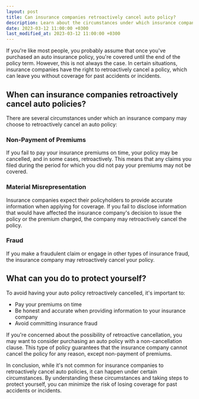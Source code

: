 ```yaml
---
layout: post
title: Can insurance companies retroactively cancel auto policy?
description: Learn about the circumstances under which insurance companies can retroactively cancel an auto policy, and what you can do to protect yourself.
date: 2023-03-12 11:00:00 +0300
last_modified_at: 2023-03-12 11:00:00 +0300
---
```

If you're like most people, you probably assume that once you've purchased an auto insurance policy, you're covered until the end of the policy term. However, this is not always the case. In certain situations, insurance companies have the right to retroactively cancel a policy, which can leave you without coverage for past accidents or incidents.

## When can insurance companies retroactively cancel auto policies?

There are several circumstances under which an insurance company may choose to retroactively cancel an auto policy:

### Non-Payment of Premiums

If you fail to pay your insurance premiums on time, your policy may be cancelled, and in some cases, retroactively. This means that any claims you filed during the period for which you did not pay your premiums may not be covered.

### Material Misrepresentation

Insurance companies expect their policyholders to provide accurate information when applying for coverage. If you fail to disclose information that would have affected the insurance company's decision to issue the policy or the premium charged, the company may retroactively cancel the policy.

### Fraud

If you make a fraudulent claim or engage in other types of insurance fraud, the insurance company may retroactively cancel your policy.

## What can you do to protect yourself?

To avoid having your auto policy retroactively cancelled, it's important to:

- Pay your premiums on time
- Be honest and accurate when providing information to your insurance company
- Avoid committing insurance fraud

If you're concerned about the possibility of retroactive cancellation, you may want to consider purchasing an auto policy with a non-cancellation clause. This type of policy guarantees that the insurance company cannot cancel the policy for any reason, except non-payment of premiums.

In conclusion, while it's not common for insurance companies to retroactively cancel auto policies, it can happen under certain circumstances. By understanding these circumstances and taking steps to protect yourself, you can minimize the risk of losing coverage for past accidents or incidents.
